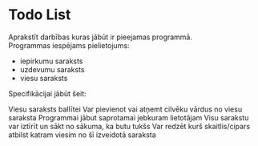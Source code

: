 # Todo List
Aprakstīt darbības kuras jābūt ir pieejamas programmā.  
Programmas iespējams pielietojums:  
- iepirkumu saraksts
- uzdevumu saraksts
- viesu saraksts

Specifikācijai jābūt šeit:

Viesu saraksts ballītei
Var pievienot vai atņemt cilvēku vārdus no viesu saraksta
Programmai jābut saprotamai jebkuram lietotājam
Visu sarakstu var iztīrīt un sākt no sākuma, ka butu tukšs
Var redzēt kurš skaitlis/cipars atbilst katram viesim no šī izveidotā saraksta
